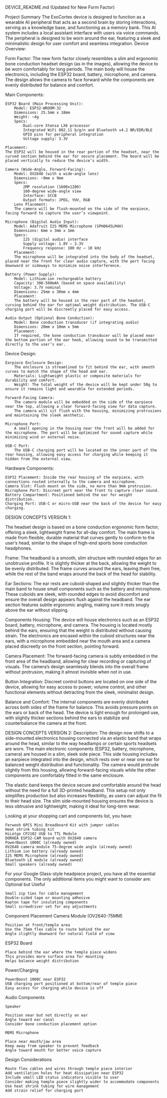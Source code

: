 DEVICE_README.md (Updated for New Form Factor)

Project Summary
The ExoCortex device is designed to function as a wearable AI peripheral that acts as a second brain by storing interactions, serving as a knowledge base, and functioning as a memory bank. This AI system includes a local assistant interface with users via voice commands. The peripheral is designed to be worn around the ear, featuring a sleek and minimalistic design for user comfort and seamless integration.
Device Overview:

Form Factor:
The new form factor closely resembles a slim and ergonomic bone conduction headset design (as in the images), allowing the device to be worn comfortably for long periods. The main body will house the electronics, including the ESP32 board, battery, microphone, and camera. The design allows the camera to face forward while the components are evenly distributed for balance and comfort.

Main Components:

    ESP32 Board (Main Processing Unit):
        Model: ESP32-WROOM-32
        Dimensions: 25.5mm x 18mm
        Weight: ~4g
        Specs:
            Dual-core Xtensa LX6 processor
            Integrated WiFi 802.11 b/g/n and Bluetooth v4.2 BR/EDR/BLE
            GPIO pins for peripheral integration
            Voltage supply: 3.3V

    Placement:
    The ESP32 will be housed in the rear portion of the headset, near the curved section behind the ear for secure placement. The board will be placed vertically to reduce the device’s width.

    Camera (Wide-Angle, Forward-Facing):
        Model: OV2640 (with a wide-angle lens)
        Dimensions: ~9mm x 9mm
        Specs:
            2MP resolution (1600x1200)
            160-degree wide-angle view
            Interface: SCCB
            Output formats: JPEG, YUV, RGB
        Lens Placement:
        The camera will be flush-mounted on the side of the earpiece, facing forward to capture the user’s viewpoint.

    Microphone (Digital Audio Input):
        Model: Adafruit I2S MEMS Microphone (SPH0645LM4H)
        Dimensions: 6mm x 3mm x 1mm
        Specs:
            I2S (digital audio) interface
            Supply voltage: 1.8V – 3.3V
            Frequency response: 100 Hz – 10 kHz
        Placement:
        The microphone will be integrated into the body of the headset, placed near the front for clear audio capture, with the port facing downward or sideways to minimize noise interference.

    Battery (Power Supply):
        Model: Lithium-ion rechargeable battery
        Capacity: 300-500mAh (based on space availability)
        Voltage: 3.7V nominal
        Dimensions: 25mm x 30mm x 4mm
        Placement:
        The battery will be housed in the rear part of the headset, curving behind the ear for optimal weight distribution. The USB-C charging port will be discreetly placed for easy access.

    Audio Output (Optional Bone Conduction):
        Model: Bone conduction transducer (if integrating audio)
        Dimensions: 20mm x 10mm x 5mm
        Placement:
        If required, the bone conduction transducer will be placed near the bottom portion of the ear hook, allowing sound to be transmitted directly to the user’s ear.

Device Design:

    Earpiece Enclosure Design:
        The enclosure is streamlined to fit behind the ear, with smooth curves to match the shape of the head and ear.
        Materials: Lightweight plastic or composite materials for durability and comfort.
        Weight: The total weight of the device will be kept under 50g to ensure it remains light and wearable for extended periods.

    Forward-Facing Camera:
        The camera module will be embedded on the side of the earpiece near the top, allowing a clear forward-facing view for data capture.
        The camera will sit flush with the housing, minimizing protrusions and maintaining the sleek aesthetic.

    Microphone Port:
        A small opening in the housing near the front will be added for the microphone. The port will be optimized for sound capture while minimizing wind or external noise.

    USB-C Port:
        The USB-C charging port will be located on the inner part of the rear housing, allowing easy access for charging while keeping it hidden from the external view.

Hardware Components:

    ESP32 Placement: Inside the rear housing of the earpiece, with connections routed internally to the camera and microphone.
    Camera Slot: Flush mount on the side, no more than 9mm protrusion.
    Microphone Port: Discreet port near the front to capture clear sound.
    Battery Compartment: Positioned behind the ear for weight distribution.
    Charging Port: USB-C or micro-USB near the back of the device for easy charging.

DESIGN CONCEPTS VERSION 1:

The headset design is based on a bone conduction ergonomic form factor, offering a sleek, lightweight frame for all-day comfort. The main frame is made from flexible, durable material that curves gently to conform to the user’s head, similar to the shape of high-end sports bone conduction headphones.

Frame: The headband is a smooth, slim structure with rounded edges for an unobtrusive profile. It is slightly thicker at the back, allowing the weight to be evenly distributed. The frame curves around the ears, leaving them free, while the rest of the band wraps around the back of the head for stability.

Ear Sections: The ear rests are cuboid-shaped and slightly thicker than the main band to house small components such as the battery and microphone. These cuboids are sleek, with rounded edges to avoid discomfort and ensure the overall design appears flush against the headband. The ear section features subtle ergonomic angling, making sure it rests snugly above the ear without slipping.

Components Housing: The device will house electronics such as an ESP32 board, battery, microphone, and camera. The housing is located mostly behind the ears, ensuring that the weight is distributed without causing strain. The electronics are encased within the cuboid structures near the ears, with a microphone embedded near the mouth area and a camera placed discreetly on the front section, pointing forward.

Camera Placement: The forward-facing camera is subtly embedded in the front area of the headband, allowing for clear recording or capturing of visuals. The camera’s design seamlessly blends into the overall frame without protrusion, making it almost invisible when not in use.

Button Integration: Discreet control buttons are located on one side of the device, allowing for easy access to power, volume control, and other functional elements without detracting from the sleek, minimalist design.

Balance and Comfort: The internal components are evenly distributed across both sides of the frame for balance. This avoids pressure points on the ears or back of the head. The device is light enough for prolonged use, with slightly thicker sections behind the ears to stabilize and counterbalance the camera at the front.

DESIGN CONCEPTS VERSION 2:
Description:
The design now shifts to a side-mounted electronics housing connected via an elastic band that wraps around the head, similar to the way headlamps or certain sports headsets are worn. The main electronic components (ESP32, battery, microphone, camera) are housed in a slim, sleek side piece. This side housing includes an earpiece integrated into the design, which rests over or near one ear for balanced weight distribution and functionality. The camera would protrude slightly from this housing, allowing forward-facing visuals while the other components are comfortably fitted in the same enclosure.

The elastic band keeps the device secure and comfortable around the head without the need for a full 3D-printed headband. This setup not only simplifies production but also increases flexibility, as users can adjust the fit to their head size. The slim side-mounted housing ensures the device is less obtrusive and lightweight, making it ideal for long-term wear.

Looking at your shopping cart and components list, you have:

    Ferwooh 6PCS Mini Breadboard Kit with jumper cables
    Heat shrink tubing kit
    HiLetgo CP2102 USB to TTL Module
    DORHEA ESP32-CAM board with OV2640 camera
    PowerBoost 1000C (already owned)
    OV2640 camera module 75-degree wide angle (already owned)
    Lithium ion battery (already owned)
    I2S MEMS Microphone (already owned)
    Bluetooth LE module (already owned)
    Small speakers (already owned)

For your Google Glass-style headpiece project, you have all the essential components. The only additional items you might want to consider are:
Optional but Useful

    Small zip ties for cable management
    Double-sided tape or mounting adhesive
    Kapton tape for insulating components
    Small screwdriver set for any adjustments

Component Placement
Camera Module (OV2640-75MM)

    Position at front/temple area
    Use the 75mm flex cable to route behind the ear
    Angle slightly downward for natural field of view

ESP32 Board

    Place behind the ear where the temple piece widens
    This provides more surface area for mounting
    Helps balance weight distribution

Power/Charging

    PowerBoost 1000C near ESP32
    USB charging port positioned at bottom/rear of temple piece
    Easy access for charging while device is off

Audio Components

    Speaker

    Position near but not directly on ear
    Angle toward ear canal
    Consider bone conduction placement option

    MEMS Microphone

    Place near mouth/jaw area
    Keep away from speaker to prevent feedback
    Angle toward mouth for better voice capture

Design Considerations

    Route flex cables and wires through temple piece interior
    Add ventilation holes for heat dissipation near ESP32
    Include small LED status indicators visible to user
    Consider making temple piece slightly wider to accommodate components
    Use heat shrink tubing for wire management
    Add strain relief for charging port
